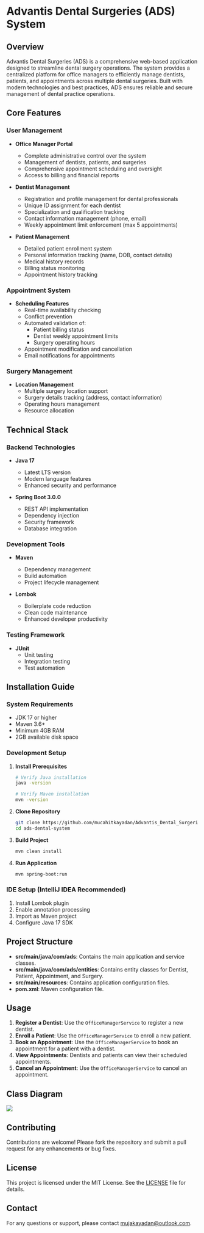 # Advantis Dental Surgeries (ADS) System

## Overview

Advantis Dental Surgeries (ADS) is a comprehensive web-based application designed to streamline dental surgery operations. The system provides a centralized platform for office managers to efficiently manage dentists, patients, and appointments across multiple dental surgeries. Built with modern technologies and best practices, ADS ensures reliable and secure management of dental practice operations.

## Core Features

### User Management
- **Office Manager Portal**
  - Complete administrative control over the system
  - Management of dentists, patients, and surgeries
  - Comprehensive appointment scheduling and oversight
  - Access to billing and financial reports

- **Dentist Management**
  - Registration and profile management for dental professionals
  - Unique ID assignment for each dentist
  - Specialization and qualification tracking
  - Contact information management (phone, email)
  - Weekly appointment limit enforcement (max 5 appointments)

- **Patient Management**
  - Detailed patient enrollment system
  - Personal information tracking (name, DOB, contact details)
  - Medical history records
  - Billing status monitoring
  - Appointment history tracking

### Appointment System
- **Scheduling Features**
  - Real-time availability checking
  - Conflict prevention
  - Automated validation of:
    - Patient billing status
    - Dentist weekly appointment limits
    - Surgery operating hours
  - Appointment modification and cancellation
  - Email notifications for appointments

### Surgery Management
- **Location Management**
  - Multiple surgery location support
  - Surgery details tracking (address, contact information)
  - Operating hours management
  - Resource allocation

## Technical Stack

### Backend Technologies
- **Java 17**
  - Latest LTS version
  - Modern language features
  - Enhanced security and performance

- **Spring Boot 3.0.0**
  - REST API implementation
  - Dependency injection
  - Security framework
  - Database integration

### Development Tools
- **Maven**
  - Dependency management
  - Build automation
  - Project lifecycle management

- **Lombok**
  - Boilerplate code reduction
  - Clean code maintenance
  - Enhanced developer productivity

### Testing Framework
- **JUnit**
  - Unit testing
  - Integration testing
  - Test automation

## Installation Guide

### System Requirements
- JDK 17 or higher
- Maven 3.6+ 
- Minimum 4GB RAM
- 2GB available disk space

### Development Setup

1. **Install Prerequisites**
   ```bash
   # Verify Java installation
   java -version
   
   # Verify Maven installation
   mvn -version
   ```

2. **Clone Repository**
   ```bash
   git clone https://github.com/mucahitkayadan/Advantis_Dental_Surgeries.git
   cd ads-dental-system
   ```

3. **Build Project**
   ```bash
   mvn clean install
   ```

4. **Run Application**
   ```bash
   mvn spring-boot:run
   ```

### IDE Setup (IntelliJ IDEA Recommended)
1. Install Lombok plugin
2. Enable annotation processing
3. Import as Maven project
4. Configure Java 17 SDK

## Project Structure

- **src/main/java/com/ads**: Contains the main application and service classes.
- **src/main/java/com/ads/entities**: Contains entity classes for Dentist, Patient, Appointment, and Surgery.
- **src/main/resources**: Contains application configuration files.
- **pom.xml**: Maven configuration file.

## Usage

1. **Register a Dentist**: Use the `OfficeManagerService` to register a new dentist.
2. **Enroll a Patient**: Use the `OfficeManagerService` to enroll a new patient.
3. **Book an Appointment**: Use the `OfficeManagerService` to book an appointment for a patient with a dentist.
4. **View Appointments**: Dentists and patients can view their scheduled appointments.
5. **Cancel an Appointment**: Use the `OfficeManagerService` to cancel an appointment.

## Class Diagram

[![](https://mermaid.ink/img/pako:eNrNVE1vwyAM_SuI06a1f4DDpFa9rp3UHXOh4CSoBDI-NnVV__ugJRUZyXYdhwT8nmz8bHPGTHPABDNJrd0I2hjaVQqFdbWgXV0LBi9U0QYMOt-guJ4MNMI6MBtQLmweHjMMlNFSvlInAjhCDlofV32vhXJdhl0qlUdNPkfx9s4I1SDBS1stjHVb2kEJBXczSN9qBVvfHcCUIHRUyNJse2CCSvEVMtMqwz8EfGZp2Zm8kiL_Lq9oDf8V5waszfANdYB4-OzqtTCuHdX_3YN1E8X8VZEryKhiIP_ug4wx0ux-rcz2JjpATowkYVoFDbsZ73tvQlOfpqqhJqWlhT5zmv-ItBYy6juKxFpgx5131lHFAxg5xUXH47dcPt9Hg6BhAO0cdeg2gm7zOEvMZSYojmiiDh5KUqr-BG_IlaBrhokxXLv0FBslkXIgEocCESQ1SyOHF7gDExqWh1frqmeFXQuhXJiELYeaeukqXKlLoFLv9P6kGCbOeFhgo33TYlJTacPJ97GH0qt3o1y-AdoZlug?type=png)](https://mermaid.live/edit#pako:eNrNVE1vwyAM_SuI06a1f4DDpFa9rp3UHXOh4CSoBDI-NnVV__ugJRUZyXYdhwT8nmz8bHPGTHPABDNJrd0I2hjaVQqFdbWgXV0LBi9U0QYMOt-guJ4MNMI6MBtQLmweHjMMlNFSvlInAjhCDlofV32vhXJdhl0qlUdNPkfx9s4I1SDBS1stjHVb2kEJBXczSN9qBVvfHcCUIHRUyNJse2CCSvEVMtMqwz8EfGZp2Zm8kiL_Lq9oDf8V5waszfANdYB4-OzqtTCuHdX_3YN1E8X8VZEryKhiIP_ug4wx0ux-rcz2JjpATowkYVoFDbsZ73tvQlOfpqqhJqWlhT5zmv-ItBYy6juKxFpgx5131lHFAxg5xUXH47dcPt9Hg6BhAO0cdeg2gm7zOEvMZSYojmiiDh5KUqr-BG_IlaBrhokxXLv0FBslkXIgEocCESQ1SyOHF7gDExqWh1frqmeFXQuhXJiELYeaeukqXKlLoFLv9P6kGCbOeFhgo33TYlJTacPJ97GH0qt3o1y-AdoZlug)

## Contributing

Contributions are welcome! Please fork the repository and submit a pull request for any enhancements or bug fixes.

## License

This project is licensed under the MIT License. See the [LICENSE](LICENSE) file for details.

## Contact

For any questions or support, please contact [mujakayadan@outlook.com](mailto:mujakayadan@outlook.com).
